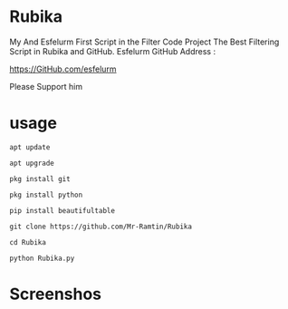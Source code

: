 # Rubika

My And Esfelurm First Script in the Filter Code Project The Best Filtering Script in Rubika and GitHub.
Esfelurm GitHub Address :

https://GitHub.com/esfelurm

Please Support him

# usage

`apt update`

`apt upgrade`

`pkg install git`

`pkg install python`

`pip install beautifultable`

`git clone https://github.com/Mr-Ramtin/Rubika`

`cd Rubika`

`python Rubika.py`

# Screenshos




